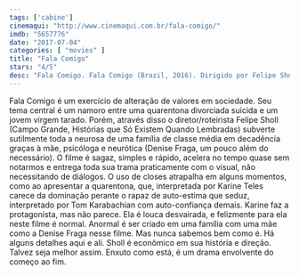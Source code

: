 ```yaml
---
tags: ['cabine']
cinemaqui: "http://www.cinemaqui.com.br/fala-comigo/"
imdb: "5657776"
date: "2017-07-04"
categories: [ "movies" ]
title: "Fala Comigo"
stars: "4/5"
desc: "Fala Comigo. Fala Comigo (Brazil, 2016). Dirigido por Felipe Sholl. Escrito por Felipe Sholl. Com Karine Teles (Angela), Tom Karabachian (Diogo), Denise Fraga (Clarice), Emílio de Mello (Marcos), Anita Ferraz (Mariana), Daniel Rangel (Guilherme), Manoela Dexheimer (Paola), Guilherme Guaral (Geraldo), Cecilia Hoeltz (Nurse 1)."
---
```

Fala Comigo é um exercício de alteração de valores em sociedade. Seu tema central é um namoro entre uma quarentona divorciada suicida e um jovem virgem tarado. Porém, através disso o diretor/roteirista Felipe Sholl (Campo Grande, Histórias que Só Existem Quando Lembradas) subverte sutilmente toda a neurosa de uma família de classe média em decadência graças à mãe, psicóloga e neurótica (Denise Fraga, um pouco além do necessário). O filme é sagaz, simples e rápido, acelera no tempo quase sem notarmos e entrega toda sua trama praticamente com o visual, não necessitando de diálogos. O uso de closes atrapalha em alguns momentos, como ao apresentar a quarentona, que, interpretada por Karine Teles carece da dominação perante o rapaz de auto-estima que seduz, interpretado por Tom Karabachian com auto-confiança demais. Karine faz a protagonista, mas não parece. Ela é louca desvairada, e felizmente para ela neste filme é normal. Anormal é ser criado em uma família com uma mãe como a Denise Fraga nesse filme. Mas nunca sabemos bem como é. Há alguns detalhes aqui e ali. Sholl é econômico em sua história e direção. Talvez seja melhor assim. Enxuto como está, é um drama envolvente do começo ao fim.
